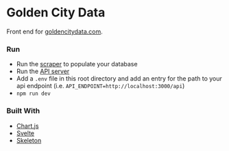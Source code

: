 # Golden City Data

Front end for [goldencitydata.com](https://www.goldencitydata.com).

### Run

- Run the [scraper](https://github.com/fordaaronj/sf-data-server) to populate your database
- Run the [API server](https://github.com/fordaaronj/sf-data-api)
- Add a `.env` file in this root directory and add an entry for the path to your api endpoint (i.e. `API_ENDPOINT=http://localhost:3000/api`)
- `npm run dev`

### Built With

- [Chart.js](https://www.chartjs.org/)
- [Svelte](https://svelte.dev/)
- [Skeleton](http://getskeleton.com/)
